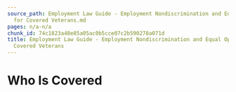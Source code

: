 ```yaml
---
source_path: Employment Law Guide - Employment Nondiscrimination and Equal Opportunity
  for Covered Veterans.md
pages: n/a-n/a
chunk_id: 74c1823a48e85a05ac0b5cce07c2b590278a071d
title: Employment Law Guide - Employment Nondiscrimination and Equal Opportunity for
  Covered Veterans
---
```

# Who Is Covered

